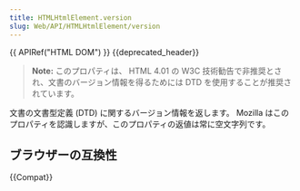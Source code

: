 ```yaml
---
title: HTMLHtmlElement.version
slug: Web/API/HTMLHtmlElement/version
---
```


{{ APIRef("HTML DOM") }} {{deprecated_header}}

> **Note:** このプロパティは、 HTML 4.01 の W3C 技術勧告で非推奨とされ、文書のバージョン情報を得るためには DTD を使用することが推奨されています。

文書の文書型定義 (DTD) に関するバージョン情報を返します。 Mozilla はこのプロパティを認識しますが、このプロパティの返値は常に空文字列です。

## ブラウザーの互換性

{{Compat}}
